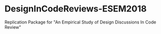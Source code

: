 # DesignInCodeReviews-ESEM2018
Replication Package for "An Empirical Study of Design Discussions In Code Review"
